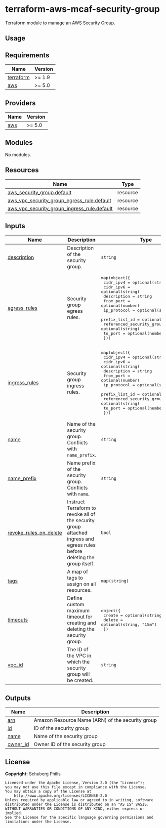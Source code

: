 # terraform-aws-mcaf-security-group

Terraform module to manage an AWS Security Group.

## Usage

<!-- BEGIN_TF_DOCS -->
## Requirements

| Name | Version |
|------|---------|
| <a name="requirement_terraform"></a> [terraform](#requirement\_terraform) | >= 1.9 |
| <a name="requirement_aws"></a> [aws](#requirement\_aws) | >= 5.0 |

## Providers

| Name | Version |
|------|---------|
| <a name="provider_aws"></a> [aws](#provider\_aws) | >= 5.0 |

## Modules

No modules.

## Resources

| Name | Type |
|------|------|
| [aws_security_group.default](https://registry.terraform.io/providers/hashicorp/aws/latest/docs/resources/security_group) | resource |
| [aws_vpc_security_group_egress_rule.default](https://registry.terraform.io/providers/hashicorp/aws/latest/docs/resources/vpc_security_group_egress_rule) | resource |
| [aws_vpc_security_group_ingress_rule.default](https://registry.terraform.io/providers/hashicorp/aws/latest/docs/resources/vpc_security_group_ingress_rule) | resource |

## Inputs

| Name | Description | Type | Default | Required |
|------|-------------|------|---------|:--------:|
| <a name="input_description"></a> [description](#input\_description) | Description of the security group. | `string` | `null` | no |
| <a name="input_egress_rules"></a> [egress\_rules](#input\_egress\_rules) | Security group egress rules. | <pre>map(object({<br/>    cidr_ipv4                    = optional(string)<br/>    cidr_ipv6                    = optional(string)<br/>    description                  = string<br/>    from_port                    = optional(number)<br/>    ip_protocol                  = optional(string, "-1")<br/>    prefix_list_id               = optional(string)<br/>    referenced_security_group_id = optional(string)<br/>    to_port                      = optional(number)<br/>  }))</pre> | `{}` | no |
| <a name="input_ingress_rules"></a> [ingress\_rules](#input\_ingress\_rules) | Security group ingress rules. | <pre>map(object({<br/>    cidr_ipv4                    = optional(string)<br/>    cidr_ipv6                    = optional(string)<br/>    description                  = string<br/>    from_port                    = optional(number)<br/>    ip_protocol                  = optional(string, "-1")<br/>    prefix_list_id               = optional(string)<br/>    referenced_security_group_id = optional(string)<br/>    to_port                      = optional(number)<br/>  }))</pre> | `{}` | no |
| <a name="input_name"></a> [name](#input\_name) | Name of the security group. Conflicts with `name_prefix`. | `string` | `null` | no |
| <a name="input_name_prefix"></a> [name\_prefix](#input\_name\_prefix) | Name prefix of the security group. Conflicts with `name`. | `string` | `null` | no |
| <a name="input_revoke_rules_on_delete"></a> [revoke\_rules\_on\_delete](#input\_revoke\_rules\_on\_delete) | Instruct Terraform to revoke all of the security group attached ingress and egress rules before deleting the group itself. | `bool` | `false` | no |
| <a name="input_tags"></a> [tags](#input\_tags) | A map of tags to assign on all resources. | `map(string)` | `{}` | no |
| <a name="input_timeouts"></a> [timeouts](#input\_timeouts) | Define custom maximum timeout for creating and deleting the security group. | <pre>object({<br/>    create = optional(string, "10m")<br/>    delete = optional(string, "15m")<br/>  })</pre> | `{}` | no |
| <a name="input_vpc_id"></a> [vpc\_id](#input\_vpc\_id) | The ID of the VPC in which the security group will be created. | `string` | `null` | no |

## Outputs

| Name | Description |
|------|-------------|
| <a name="output_arn"></a> [arn](#output\_arn) | Amazon Resource Name (ARN) of the security group |
| <a name="output_id"></a> [id](#output\_id) | ID of the security group |
| <a name="output_name"></a> [name](#output\_name) | Name of the security group |
| <a name="output_owner_id"></a> [owner\_id](#output\_owner\_id) | Owner ID of the security group |
<!-- END_TF_DOCS -->

## License

**Copyright:** Schuberg Philis

```text
Licensed under the Apache License, Version 2.0 (the "License");
you may not use this file except in compliance with the License.
You may obtain a copy of the License at
    http://www.apache.org/licenses/LICENSE-2.0
Unless required by applicable law or agreed to in writing, software
distributed under the License is distributed on an "AS IS" BASIS,
WITHOUT WARRANTIES OR CONDITIONS OF ANY KIND, either express or implied.
See the License for the specific language governing permissions and
limitations under the License.
```
